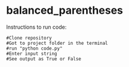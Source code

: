 # balanced_parentheses
Instructions to run code:

```
#Clone repository
#Got to project folder in the terminal
#run "python code.py"
#Enter input string
#See output as True or False
```
